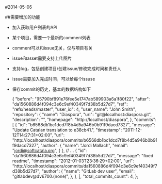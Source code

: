 #2014-05-06

##需要增加的功能

* 加入获取用户列表的API
* 某个项目，需要一个最新的comment列表
* comment可以和issue无关，仅与项目有关
* issue和asset需要支持上传图片
* 支持log，包括创建项目/创建issue/修改完成时间和责任人
* issue需要加入完成时间，可以给每个issuse
* 保存commit的历史，基本的数据结构如下

    {
     "before": "95790bf891e76fee5e1747ab589903a6a1f80f22",
     "after": "da1560886d4f094c3e6c9ef40349f7d38b5d27d7",
     "ref": "refs/heads/master",
     "user_id": 4,
     "user_name": "John Smith",
     "repository": {
       "name": "Diaspora",
       "url": "git@localhost:diaspora.git",
       "description": "",
       "homepage": "http://localhost/diaspora",
     },
     "commits": [
       {
         "id": "b6568db1bc1dcd7f8b4d5a946b0b91f9dacd7327",
         "message": "Update Catalan translation to e38cb41.",
         "timestamp": "2011-12-12T14:27:31+02:00",
         "url": "http://localhost/diaspora/commits/b6568db1bc1dcd7f8b4d5a946b0b91f9dacd7327",
         "author": {
           "name": "Jordi Mallach",
           "email": "jordi@softcatala.org",
         }
       },
       // ...
       {
         "id": "da1560886d4f094c3e6c9ef40349f7d38b5d27d7",
         "message": "fixed readme",
         "timestamp": "2012-01-03T23:36:29+02:00",
         "url": "http://localhost/diaspora/commits/da1560886d4f094c3e6c9ef40349f7d38b5d27d7",
         "author": {
           "name": "GitLab dev user",
           "email": "gitlabdev@dv6700.(none)",
         },
       },
     ],
     "total_commits_count": 4,
    };